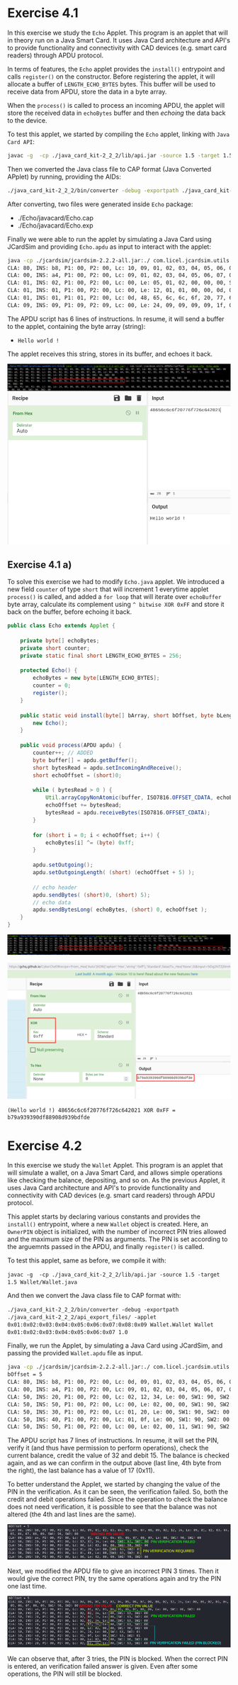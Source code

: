 

# Exercise 4.1

In this exercise we study the `Echo` Applet. This program is an applet that will in theory run on a Java Smart Card. It uses Java Card architecture and API's to provide functionality and connectivity with CAD devices (e.g. smart card readers) through APDU protocol.

In terms of features, the `Echo` applet provides the `install()` entrypoint and calls `register()` on the constructor.
Before registering the applet, it will allocate a buffer of `LENGTH_ECHO_BYTES` bytes. This buffer will be used to receive data from APDU, store the data in a byte array.

When the `process()` is called to process an incoming APDU, the applet will store the received data in `echoBytes` buffer and then *echoing*  the data back to the device.

To test this applet, we started by compiling the `Echo` applet, linking with `Java Card API`:
```bash
javac -g  -cp ./java_card_kit-2_2_2/lib/api.jar -source 1.5 -target 1.5 Echo/Echo.java
```

Then we converted the Java class file to CAP format (Java Converted APplet) by running, providing the AIDs:
```bash
./java_card_kit-2_2_2/bin/converter -debug -exportpath ./java_card_kit-2_2_2/api_export_files/ -applet 0x01:0x02:0x03:0x04:0x05:0x06:0x07:0x08:0x09 Echo.Echo Echo 0x01:0x02:0x03:0x04:0x05:0x06:0x07 1.0
```

After converting, two files were generated inside `Echo` package:
- ./Echo/javacard/Echo.cap
- ./Echo/javacard/Echo.exp

Finally we were able to run the applet by simulating a Java Card using JCardSim and providing `Echo.apdu` as input to interact with the applet:

```bash
java -cp ./jcardsim/jcardsim-2.2.2-all.jar:./ com.licel.jcardsim.utils.APDUScriptTool  jcardsim.cfg  Echo.apdu
CLA: 80, INS: b8, P1: 00, P2: 00, Lc: 10, 09, 01, 02, 03, 04, 05, 06, 07, 08, 09, 05, 00, 00, 02, 0f, 0f, Le: 09, 01, 02, 03, 04, 05, 06, 07, 08, 09, SW1: 90, SW2: 00
CLA: 00, INS: a4, P1: 00, P2: 00, Lc: 09, 01, 02, 03, 04, 05, 06, 07, 08, 09, Le: 0e, 00, a4, 04, 00, 09, 01, 02, 03, 04, 05, 06, 07, 08, 09, SW1: 90, SW2: 00
CLA: 01, INS: 02, P1: 00, P2: 00, Lc: 00, Le: 05, 01, 02, 00, 00, 00, SW1: 90, SW2: 00
CLA: 01, INS: 01, P1: 00, P2: 00, Lc: 00, Le: 12, 01, 01, 00, 00, 0d, 00, 00, 00, 00, 00, 00, 00, 00, 00, 00, 00, 00, 00, SW1: 90, SW2: 00
CLA: 01, INS: 01, P1: 01, P2: 00, Lc: 0d, 48, 65, 6c, 6c, 6f, 20, 77, 6f, 72, 6c, 64, 20, 21, Le: 12, 01, 01, 01, 00, 0d, 48, 65, 6c, 6c, 6f, 20, 77, 6f, 72, 6c, 64, 20, 21, SW1: 90, SW2: 00
CLA: 09, INS: 09, P1: 09, P2: 09, Lc: 00, Le: 24, 09, 09, 09, 09, 1f, 00, 00, 00, 00, 00, 00, 00, 00, 00, 00, 00, 00, 00, 00, 00, 00, 00, 00, 00, 00, 00, 00, 00, 00, 00, 00, 00, 00, 00, 00, 00, SW1: 90, SW2: 00

```

The APDU script has 6 lines of instructions. In resume, it will send a buffer to the applet, containing the byte array (string):
- `Hello world !`

The applet receives this string, stores in its buffer, and echoes it back.

![](./jcardsim.png)
![](./string_hex.png)



## Exercise 4.1 a)


To solve this exercise we had to modify `Echo.java` applet. 
We introduced a new field `counter` of type `short` that will increment 1 everytime applet `process()` is called, and added a `for loop` that will iterate over `echoBuffer` byte array, calculate its complement using `^ bitwise XOR 0xFF` and store it back on the buffer, before echoing it back.



```java
public class Echo extends Applet {

	private byte[] echoBytes;
    private short counter;
    private static final short LENGTH_ECHO_BYTES = 256;
    
    protected Echo() {
	    echoBytes = new byte[LENGTH_ECHO_BYTES];
	    counter = 0;
	    register();
	}

	public static void install(byte[] bArray, short bOffset, byte bLength) {
		new Echo();
	}

	public void process(APDU apdu) {
		counter++; // ADDED
		byte buffer[] = apdu.getBuffer();
		short bytesRead = apdu.setIncomingAndReceive();
		short echoOffset = (short)0;
		
		while ( bytesRead > 0 ) {
			Util.arrayCopyNonAtomic(buffer, ISO7816.OFFSET_CDATA, echoBytes, echoOffset, bytesRead);
			echoOffset += bytesRead;
			bytesRead = apdu.receiveBytes(ISO7816.OFFSET_CDATA);
		}
		
		for (short i = 0; i < echoOffset; i++) {
			echoBytes[i] ^= (byte) 0xff;
		}
		
		apdu.setOutgoing();
		apdu.setOutgoingLength( (short) (echoOffset + 5) );

		// echo header
		apdu.sendBytes( (short)0, (short) 5);
		// echo data
		apdu.sendBytesLong( echoBytes, (short) 0, echoOffset );
	}
}
```



![](./echo_mod.png)

![](./xor_echobuffer.png)


```
(Hello world !) 48656c6c6f20776f726c642021 XOR 0xFF = b79a939390df88908d939bdfde
```

# Exercise 4.2

In this exercise we study the `Wallet` Applet. This program is an applet that will simulate a wallet, on a Java Smart Card, and allows simple operations like checking the balance, depositing, and so on. As the previous Applet, it uses Java Card architecture and API's to provide functionality and connectivity with CAD devices (e.g. smart card readers) through APDU protocol.

This applet starts by declaring various constants and provides the `install()` entrypoint, where a new `Wallet` object is created. Here, an `OwnerPIN` object is initialized, with the number of incorrect PIN tries allowed and the maximum size of the PIN as arguments. The PIN is set according to the arguemnts passed in the APDU, and finally `register()` is called.

To test this applet, same as before, we compile it with:

`javac -g  -cp ./java_card_kit-2_2_2/lib/api.jar -source 1.5 -target 1.5 Wallet/Wallet.java`

And then we convert the Java class file to CAP format with:

`./java_card_kit-2_2_2/bin/converter -debug -exportpath ./java_card_kit-2_2_2/api_export_files/ -applet 0x01:0x02:0x03:0x04:0x05:0x06:0x07:0x08:0x09 Wallet.Wallet Wallet 0x01:0x02:0x03:0x04:0x05:0x06:0x07 1.0`

Finally, we run the Applet, by simulating a Java Card using JCardSim, and passing the provided `Wallet.apdu` file as input.

```bash
java -cp ./jcardsim/jcardsim-2.2.2-all.jar:./ com.licel.jcardsim.utils.APDUScriptTool  jcardsim.cfg  Wallet.apdu
bOffset = 5
CLA: 80, INS: b8, P1: 00, P2: 00, Lc: 0d, 09, 01, 02, 03, 04, 05, 06, 07, 08, 09, 02, 12, 34, Le: 09, 01, 02, 03, 04, 05, 06, 07, 08, 09, SW1: 90, SW2: 00
CLA: 00, INS: a4, P1: 00, P2: 00, Lc: 09, 01, 02, 03, 04, 05, 06, 07, 08, 09, Le: 00, SW1: 90, SW2: 00
CLA: 50, INS: 20, P1: 00, P2: 00, Lc: 02, 12, 34, Le: 00, SW1: 90, SW2: 00
CLA: 50, INS: 50, P1: 00, P2: 00, Lc: 00, Le: 02, 00, 00, SW1: 90, SW2: 00
CLA: 50, INS: 30, P1: 00, P2: 00, Lc: 01, 20, Le: 00, SW1: 90, SW2: 00
CLA: 50, INS: 40, P1: 00, P2: 00, Lc: 01, 0f, Le: 00, SW1: 90, SW2: 00
CLA: 50, INS: 50, P1: 00, P2: 00, Lc: 00, Le: 02, 00, 11, SW1: 90, SW2: 00

```

The APDU script has 7 lines of instructions. In resume, it will set the PIN, verify it (and thus have permission to perform operations), check the current balance, credit the value of 32 and debit 15. The balance is checked again, and as we can confirm in the output above (last line, 4th byte from the right), the last balance has a value of 17 (0x11).

To better understand the Applet, we started by changing the value of the PIN in the verification. As it can be seen, the verification failed. So, both the credit and debit operations failed. Since the operation to check the balance does not need verification, it is possible to see that the balance was not altered (the 4th and last lines are the same).

![](./wallet_wrong_pin.png)

Next, we modified the APDU file to give an incorrect PIN 3 times. Then it would give the correct PIN, try the same operations again and try the PIN one last time.

![](./wallet_pin_blocked.png)

We can observe that, after 3 tries, the PIN is blocked. When the correct PIN is entered, an verification failed answer is given. Even after some operations, the PIN will still be blocked.
